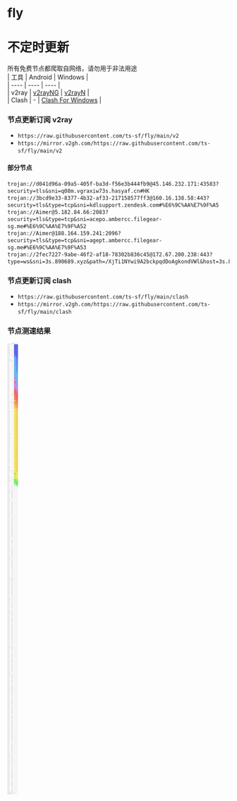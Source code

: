 # fly
# 不定时更新
所有免费节点都爬取自网络，请勿用于非法用途  
|  工具  | Android  | Windows  |  
|  ----  | ----   | ----  |  
| v2ray  | [v2rayNG](https://github.com/2dust/v2rayNG/releases) | [v2rayN](https://github.com/2dust/v2rayN/releases) |  
| Clash  | - | [Clash For Windows](https://github.com/2dust/clashN/releases) | 
  
### 节点更新订阅  v2ray
- `https://raw.githubusercontent.com/ts-sf/fly/main/v2`  
- `https://mirror.v2gh.com/https://raw.githubusercontent.com/ts-sf/fly/main/v2`  

#### 部分节点  
``` 
trojan://d041d96a-09a5-405f-ba3d-f56e3b444fb9@45.146.232.171:43583?security=tls&sni=q08m.vgraxiw73s.hasyaf.cn#HK
trojan://3bcd9e33-8377-4b32-af33-217158577ff3@160.16.138.58:443?security=tls&type=tcp&sni=kdlsupport.zendesk.com#%E6%9C%AA%E7%9F%A5
trojan://Aimer@5.182.84.66:2083?security=tls&type=tcp&sni=acepo.ambercc.filegear-sg.me#%E6%9C%AA%E7%9F%A52
trojan://Aimer@188.164.159.241:2096?security=tls&type=tcp&sni=agept.ambercc.filegear-sg.me#%E6%9C%AA%E7%9F%A53
trojan://2fec7227-9abe-46f2-af18-78302b836c45@172.67.200.238:443?type=ws&sni=3s.890689.xyz&path=/XjTi1NYwi9A2bckpqdDoAgkondVWl&host=3s.890689.xyz#%F0%9F%87%BA%F0%9F%87%B8US%E7%BE%8E%E5%9B%BD
```
### 节点更新订阅  clash
- `https://raw.githubusercontent.com/ts-sf/fly/main/clash`  
- `https://mirror.v2gh.com/https://raw.githubusercontent.com/ts-sf/fly/main/clash`  

### 节点测速结果
![image](traffic.png)
